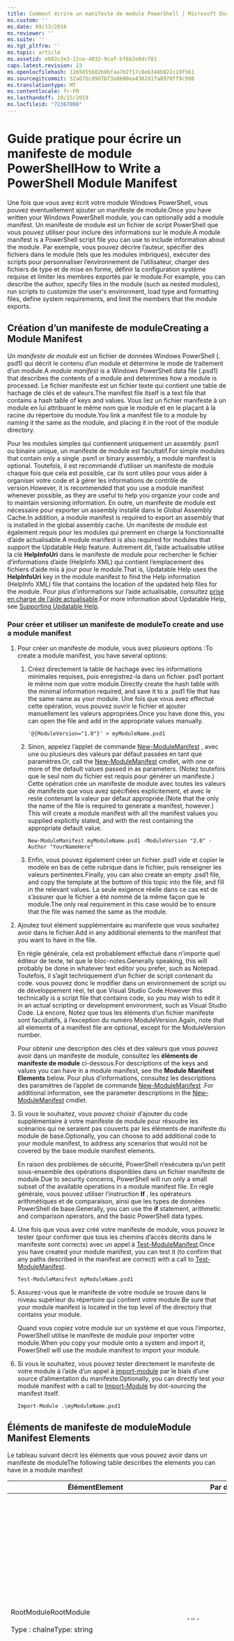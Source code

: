 ```yaml
---
title: Comment écrire un manifeste de module PowerShell | Microsoft Docs
ms.custom: ''
ms.date: 09/13/2016
ms.reviewer: ''
ms.suite: ''
ms.tgt_pltfrm: ''
ms.topic: article
ms.assetid: e082c2e3-12ce-4032-9caf-bf6b2e0dcf81
caps.latest.revision: 23
ms.openlocfilehash: 1265855b82b0bfaa7b2717c8eb348b822c19f561
ms.sourcegitcommit: 52a67bcd9d7bf3e8600ea4302d1fa8970ff9c998
ms.translationtype: MT
ms.contentlocale: fr-FR
ms.lasthandoff: 10/15/2019
ms.locfileid: "72367098"
---
```

# <a name="how-to-write-a-powershell-module-manifest"></a><span data-ttu-id="f2c38-102">Guide pratique pour écrire un manifeste de module PowerShell</span><span class="sxs-lookup"><span data-stu-id="f2c38-102">How to Write a PowerShell Module Manifest</span></span>

<span data-ttu-id="f2c38-103">Une fois que vous avez écrit votre module Windows PowerShell, vous pouvez éventuellement ajouter un manifeste de module.</span><span class="sxs-lookup"><span data-stu-id="f2c38-103">Once you have written your Windows PowerShell module, you can optionally add a module manifest.</span></span> <span data-ttu-id="f2c38-104">Un manifeste de module est un fichier de script PowerShell que vous pouvez utiliser pour inclure des informations sur le module.</span><span class="sxs-lookup"><span data-stu-id="f2c38-104">A module manifest is a PowerShell script file you can use to include information about the module.</span></span> <span data-ttu-id="f2c38-105">Par exemple, vous pouvez décrire l’auteur, spécifier des fichiers dans le module (tels que les modules imbriqués), exécuter des scripts pour personnaliser l’environnement de l’utilisateur, charger des fichiers de type et de mise en forme, définir la configuration système requise et limiter les membres exportés par le module.</span><span class="sxs-lookup"><span data-stu-id="f2c38-105">For example, you can describe the author, specify files in the module (such as nested modules), run scripts to customize the user's environment, load type and formatting files, define system requirements, and limit the members that the module exports.</span></span>

## <a name="creating-a-module-manifest"></a><span data-ttu-id="f2c38-106">Création d’un manifeste de module</span><span class="sxs-lookup"><span data-stu-id="f2c38-106">Creating a Module Manifest</span></span>

<span data-ttu-id="f2c38-107">Un *manifeste de module* est un fichier de données Windows PowerShell (. psd1) qui décrit le contenu d’un module et détermine le mode de traitement d’un module.</span><span class="sxs-lookup"><span data-stu-id="f2c38-107">A *module manifest* is a Windows PowerShell data file (.psd1) that describes the contents of a module and determines how a module is processed.</span></span> <span data-ttu-id="f2c38-108">Le fichier manifeste est un fichier texte qui contient une table de hachage de clés et de valeurs.</span><span class="sxs-lookup"><span data-stu-id="f2c38-108">The manifest file itself is a text file that contains a hash table of keys and values.</span></span> <span data-ttu-id="f2c38-109">Vous liez un fichier manifeste à un module en lui attribuant le même nom que le module et en le plaçant à la racine du répertoire du module.</span><span class="sxs-lookup"><span data-stu-id="f2c38-109">You link a manifest file to a module by naming it the same as the module, and placing it in the root of the module directory.</span></span>

<span data-ttu-id="f2c38-110">Pour les modules simples qui contiennent uniquement un assembly. psm1 ou binaire unique, un manifeste de module est facultatif.</span><span class="sxs-lookup"><span data-stu-id="f2c38-110">For simple modules that contain only a single .psm1 or binary assembly, a module manifest is optional.</span></span> <span data-ttu-id="f2c38-111">Toutefois, il est recommandé d’utiliser un manifeste de module chaque fois que cela est possible, car ils sont utiles pour vous aider à organiser votre code et à gérer les informations de contrôle de version.</span><span class="sxs-lookup"><span data-stu-id="f2c38-111">However, it is recommended that you use a module manifest whenever possible, as they are useful to help you organize your code and to maintain versioning information.</span></span> <span data-ttu-id="f2c38-112">En outre, un manifeste de module est nécessaire pour exporter un assembly installé dans le Global Assembly Cache.</span><span class="sxs-lookup"><span data-stu-id="f2c38-112">In addition, a module manifest is required to export an assembly that is installed in the global assembly cache.</span></span> <span data-ttu-id="f2c38-113">Un manifeste de module est également requis pour les modules qui prennent en charge la fonctionnalité d’aide actualisable.</span><span class="sxs-lookup"><span data-stu-id="f2c38-113">A module manifest is also required for modules that support the Updatable Help feature.</span></span> <span data-ttu-id="f2c38-114">Autrement dit, l’aide actualisable utilise la clé **HelpInfoUri** dans le manifeste de module pour rechercher le fichier d’informations d’aide (HelpInfo XML) qui contient l’emplacement des fichiers d’aide mis à jour pour le module.</span><span class="sxs-lookup"><span data-stu-id="f2c38-114">That is, Updatable Help uses the **HelpInfoUri** key in the module manifest to find the Help information (HelpInfo XML) file that contains the location of the updated help files for the module.</span></span> <span data-ttu-id="f2c38-115">Pour plus d’informations sur l’aide actualisable, consultez [prise en charge de l’aide actualisable](./supporting-updatable-help.md).</span><span class="sxs-lookup"><span data-stu-id="f2c38-115">For more information about Updatable Help, see [Supporting Updatable Help](./supporting-updatable-help.md).</span></span>

### <a name="to-create-and-use-a-module-manifest"></a><span data-ttu-id="f2c38-116">Pour créer et utiliser un manifeste de module</span><span class="sxs-lookup"><span data-stu-id="f2c38-116">To create and use a module manifest</span></span>

1. <span data-ttu-id="f2c38-117">Pour créer un manifeste de module, vous avez plusieurs options :</span><span class="sxs-lookup"><span data-stu-id="f2c38-117">To create a module manifest, you have several options:</span></span>

   1. <span data-ttu-id="f2c38-118">Créez directement la table de hachage avec les informations minimales requises, puis enregistrez-la dans un fichier. psd1 portant le même nom que votre module.</span><span class="sxs-lookup"><span data-stu-id="f2c38-118">Directly create the hash table with the minimal information required, and save it to a .psd1 file that has the same name as your module.</span></span> <span data-ttu-id="f2c38-119">Une fois que vous avez effectué cette opération, vous pouvez ouvrir le fichier et ajouter manuellement les valeurs appropriées.</span><span class="sxs-lookup"><span data-stu-id="f2c38-119">Once you have done this, you can open the file and add in the appropriate values manually.</span></span>

      `'@{ModuleVersion="1.0"}' > myModuleName.psd1`

   2. <span data-ttu-id="f2c38-120">Sinon, appelez l’applet de commande [New-ModuleManifest](/powershell/module/Microsoft.PowerShell.Core/New-ModuleManifest) , avec une ou plusieurs des valeurs par défaut passées en tant que paramètres.</span><span class="sxs-lookup"><span data-stu-id="f2c38-120">Or, call the [New-ModuleManifest](/powershell/module/Microsoft.PowerShell.Core/New-ModuleManifest) cmdlet, with one or more of the default values passed in as parameters.</span></span> <span data-ttu-id="f2c38-121">(Notez toutefois que le seul nom du fichier est requis pour générer un manifeste.) Cette opération crée un manifeste de module avec toutes les valeurs de manifeste que vous avez spécifiées explicitement, et avec le reste contenant la valeur par défaut appropriée.</span><span class="sxs-lookup"><span data-stu-id="f2c38-121">(Note that the only the name of the file is required to generate a manifest, however.) This will create a module manifest with all the manifest values you supplied explicitly stated, and with the rest containing the appropriate default value.</span></span>

      `New-ModuleManifest myModuleName.psd1 -ModuleVersion "2.0" -Author "YourNameHere"`

   3. <span data-ttu-id="f2c38-122">Enfin, vous pouvez également créer un fichier. psd1 vide et copier le modèle en bas de cette rubrique dans le fichier, puis renseigner les valeurs pertinentes.</span><span class="sxs-lookup"><span data-stu-id="f2c38-122">Finally, you can also create an empty .psd1 file, and copy the template at the bottom of this topic into the file, and fill in the relevant values.</span></span> <span data-ttu-id="f2c38-123">La seule exigence réelle dans ce cas est de s’assurer que le fichier a été nommé de la même façon que le module.</span><span class="sxs-lookup"><span data-stu-id="f2c38-123">The only real requirement in this case would be to ensure that the file was named the same as the module.</span></span>

2. <span data-ttu-id="f2c38-124">Ajoutez tout élément supplémentaire au manifeste que vous souhaitez avoir dans le fichier.</span><span class="sxs-lookup"><span data-stu-id="f2c38-124">Add in any additional elements to the manifest that you want to have in the file.</span></span>

   <span data-ttu-id="f2c38-125">En règle générale, cela est probablement effectué dans n’importe quel éditeur de texte, tel que le bloc-notes.</span><span class="sxs-lookup"><span data-stu-id="f2c38-125">Generally speaking, this will probably be done in whatever text editor you prefer, such as Notepad.</span></span> <span data-ttu-id="f2c38-126">Toutefois, il s’agit techniquement d’un fichier de script contenant du code. vous pouvez donc le modifier dans un environnement de script ou de développement réel, tel que Visual Studio Code.</span><span class="sxs-lookup"><span data-stu-id="f2c38-126">However this technically is a script file that contains code, so you may wish to edit it in an actual scripting or development environment, such as Visual Studio Code.</span></span> <span data-ttu-id="f2c38-127">Là encore, Notez que tous les éléments d’un fichier manifeste sont facultatifs, à l’exception du numéro ModuleVersion.</span><span class="sxs-lookup"><span data-stu-id="f2c38-127">Again, note that all elements of a manifest file are optional, except for the ModuleVersion number.</span></span>

   <span data-ttu-id="f2c38-128">Pour obtenir une description des clés et des valeurs que vous pouvez avoir dans un manifeste de module, consultez les **éléments de manifeste de module** ci-dessous.</span><span class="sxs-lookup"><span data-stu-id="f2c38-128">For descriptions of the keys and values you can have in a module manifest, see the **Module Manifest Elements** below.</span></span> <span data-ttu-id="f2c38-129">Pour plus d’informations, consultez les descriptions des paramètres de l’applet de commande [New-ModuleManifest](/powershell/module/Microsoft.PowerShell.Core/New-ModuleManifest) .</span><span class="sxs-lookup"><span data-stu-id="f2c38-129">For additional information, see the parameter descriptions in the  [New-ModuleManifest](/powershell/module/Microsoft.PowerShell.Core/New-ModuleManifest) cmdlet.</span></span>

3. <span data-ttu-id="f2c38-130">Si vous le souhaitez, vous pouvez choisir d’ajouter du code supplémentaire à votre manifeste de module pour résoudre les scénarios qui ne seraient pas couverts par les éléments de manifeste du module de base.</span><span class="sxs-lookup"><span data-stu-id="f2c38-130">Optionally, you can choose to add additional code to your module manifest, to address any scenarios that would not be covered by the base module manifest elements.</span></span>

   <span data-ttu-id="f2c38-131">En raison des problèmes de sécurité, PowerShell n’exécutera qu’un petit sous-ensemble des opérations disponibles dans un fichier manifeste de module.</span><span class="sxs-lookup"><span data-stu-id="f2c38-131">Due to security concerns, PowerShell will run only a small subset of the available operations in a module manifest file.</span></span> <span data-ttu-id="f2c38-132">En règle générale, vous pouvez utiliser l’instruction **If** , les opérateurs arithmétiques et de comparaison, ainsi que les types de données PowerShell de base.</span><span class="sxs-lookup"><span data-stu-id="f2c38-132">Generally, you can use the **if** statement, arithmetic and comparison operators, and the basic PowerShell data types.</span></span>

4. <span data-ttu-id="f2c38-133">Une fois que vous avez créé votre manifeste de module, vous pouvez le tester (pour confirmer que tous les chemins d’accès décrits dans le manifeste sont corrects) avec un appel à [Test-ModuleManifest](/powershell/module/Microsoft.PowerShell.Core/Test-ModuleManifest).</span><span class="sxs-lookup"><span data-stu-id="f2c38-133">Once you have created your module manifest, you can test it (to confirm that any paths described in the manifest are correct) with a call to [Test-ModuleManifest](/powershell/module/Microsoft.PowerShell.Core/Test-ModuleManifest).</span></span>

   `Test-ModuleManifest myModuleName.psd1`

5. <span data-ttu-id="f2c38-134">Assurez-vous que le manifeste de votre module se trouve dans le niveau supérieur du répertoire qui contient votre module.</span><span class="sxs-lookup"><span data-stu-id="f2c38-134">Be sure that your module manifest is located in the top level of the directory that contains your module.</span></span>

   <span data-ttu-id="f2c38-135">Quand vous copiez votre module sur un système et que vous l’importez, PowerShell utilise le manifeste de module pour importer votre module.</span><span class="sxs-lookup"><span data-stu-id="f2c38-135">When you copy your module onto a system and import it, PowerShell will use the module manifest to import your module.</span></span>

6. <span data-ttu-id="f2c38-136">Si vous le souhaitez, vous pouvez tester directement le manifeste de votre module à l’aide d’un appel à [import-module](/powershell/module/Microsoft.PowerShell.Core/Import-Module) par le biais d’une source d’alimentation du manifeste.</span><span class="sxs-lookup"><span data-stu-id="f2c38-136">Optionally, you can directly test your module manifest with a call to [Import-Module](/powershell/module/Microsoft.PowerShell.Core/Import-Module) by dot-sourcing the manifest itself.</span></span>

   `Import-Module .\myModuleName.psd1`

## <a name="module-manifest-elements"></a><span data-ttu-id="f2c38-137">Éléments de manifeste de module</span><span class="sxs-lookup"><span data-stu-id="f2c38-137">Module Manifest Elements</span></span>

<span data-ttu-id="f2c38-138">Le tableau suivant décrit les éléments que vous pouvez avoir dans un manifeste de module</span><span class="sxs-lookup"><span data-stu-id="f2c38-138">The following table describes the elements you can have in a module manifest</span></span>

|<span data-ttu-id="f2c38-139">Élément</span><span class="sxs-lookup"><span data-stu-id="f2c38-139">Element</span></span>|<span data-ttu-id="f2c38-140">Par défaut</span><span class="sxs-lookup"><span data-stu-id="f2c38-140">Default</span></span>|<span data-ttu-id="f2c38-141">Description</span><span class="sxs-lookup"><span data-stu-id="f2c38-141">Description</span></span>|
|-------------|-------------|-----------------|
|<span data-ttu-id="f2c38-142">RootModule</span><span class="sxs-lookup"><span data-stu-id="f2c38-142">RootModule</span></span><br /><br /> <span data-ttu-id="f2c38-143">Type : chaîne</span><span class="sxs-lookup"><span data-stu-id="f2c38-143">Type: string</span></span>|<span data-ttu-id="f2c38-144">' '</span><span class="sxs-lookup"><span data-stu-id="f2c38-144">' '</span></span>|<span data-ttu-id="f2c38-145">Module de script ou fichier de module binaire associé à ce manifeste.</span><span class="sxs-lookup"><span data-stu-id="f2c38-145">Script module or binary module file associated with this manifest.</span></span> <span data-ttu-id="f2c38-146">Les versions précédentes de PowerShell appelaient cet élément ModuleToProcess.</span><span class="sxs-lookup"><span data-stu-id="f2c38-146">Previous versions of PowerShell called this element the ModuleToProcess.</span></span><br /><br /> <span data-ttu-id="f2c38-147">Les types possibles pour le module racine peuvent être vides (ce qui en fait un module de **manifeste** ), le nom d’un module de script (. psm1, qui en fait un module de **script** ), ou le nom d’un module binaire (. exe ou. dll, qui en fait un module **binaire** ).</span><span class="sxs-lookup"><span data-stu-id="f2c38-147">Possible types for the root module can be empty (which will make this a **Manifest** module), the name of a script module (.psm1, which makes this a **Script** module), or the name of a binary module (.exe or .dll, which makes this a **Binary** module).</span></span> <span data-ttu-id="f2c38-148">Le fait de placer le nom d’un manifeste de module (. psd1) ou d’un fichier de script (. ps1) dans cet élément provoquera une erreur.</span><span class="sxs-lookup"><span data-stu-id="f2c38-148">Placing the name of a module manifest (.psd1) or a script file (.ps1) in this element will cause an error to occur.</span></span>|
|<span data-ttu-id="f2c38-149">ModuleVersion</span><span class="sxs-lookup"><span data-stu-id="f2c38-149">ModuleVersion</span></span><br /><br /> <span data-ttu-id="f2c38-150">Type : chaîne</span><span class="sxs-lookup"><span data-stu-id="f2c38-150">Type: string</span></span>|<span data-ttu-id="f2c38-151">1.0</span><span class="sxs-lookup"><span data-stu-id="f2c38-151">1.0</span></span>|<span data-ttu-id="f2c38-152">Numéro de version de ce module.</span><span class="sxs-lookup"><span data-stu-id="f2c38-152">Version number of this module.</span></span> <span data-ttu-id="f2c38-153">La chaîne doit pouvoir être convertie en [System. version].</span><span class="sxs-lookup"><span data-stu-id="f2c38-153">The string must be able to convert to [System.Version].</span></span> <span data-ttu-id="f2c38-154">Autrement dit, ' #. #. #. #. # '.</span><span class="sxs-lookup"><span data-stu-id="f2c38-154">That is, '#.#.#.#.#'.</span></span> <span data-ttu-id="f2c38-155">`Import-Module` chargera le premier module qu’il trouve sur le **$psModulePath** qui correspond au nom, et a au moins une valeur ModuleVersion, en tant que paramètre `-MinimumVersion`.</span><span class="sxs-lookup"><span data-stu-id="f2c38-155">`Import-Module` will load the first module it finds on the **$psModulePath** that matches the name, and has at least as high a ModuleVersion, as the `-MinimumVersion` parameter.</span></span> <span data-ttu-id="f2c38-156">Pour importer une version spécifique, utilisez le paramètre @ no__t-0 à la place.</span><span class="sxs-lookup"><span data-stu-id="f2c38-156">To import a specific version, use the`-RequiredVersion` parameter, instead.</span></span><br /><br /> <span data-ttu-id="f2c38-157">Exemple : `ModuleVersion = '1.0'`</span><span class="sxs-lookup"><span data-stu-id="f2c38-157">Example: `ModuleVersion = '1.0'`</span></span>|
|<span data-ttu-id="f2c38-158">GUID</span><span class="sxs-lookup"><span data-stu-id="f2c38-158">GUID</span></span><br /><br /> <span data-ttu-id="f2c38-159">Type : chaîne</span><span class="sxs-lookup"><span data-stu-id="f2c38-159">Type: string</span></span>|<span data-ttu-id="f2c38-160">GUID généré automatiquement</span><span class="sxs-lookup"><span data-stu-id="f2c38-160">Autogenerated GUID</span></span>|<span data-ttu-id="f2c38-161">ID utilisé pour identifier de manière unique ce module.</span><span class="sxs-lookup"><span data-stu-id="f2c38-161">ID used to uniquely identify this module.</span></span> <span data-ttu-id="f2c38-162">Notez que vous ne pouvez pas importer actuellement un module par GUID.</span><span class="sxs-lookup"><span data-stu-id="f2c38-162">Note that you cannot currently import a module by GUID.</span></span><br /><br /> <span data-ttu-id="f2c38-163">Exemple : `GUID = 'cfc45206-1e49-459d-a8ad-5b571ef94857'`</span><span class="sxs-lookup"><span data-stu-id="f2c38-163">Example: `GUID = 'cfc45206-1e49-459d-a8ad-5b571ef94857'`</span></span>|
|<span data-ttu-id="f2c38-164">Auteur</span><span class="sxs-lookup"><span data-stu-id="f2c38-164">Author</span></span><br /><br /> <span data-ttu-id="f2c38-165">Type : chaîne</span><span class="sxs-lookup"><span data-stu-id="f2c38-165">Type: string</span></span>|<span data-ttu-id="f2c38-166">aucune.</span><span class="sxs-lookup"><span data-stu-id="f2c38-166">None</span></span>|<span data-ttu-id="f2c38-167">Auteur de ce module.</span><span class="sxs-lookup"><span data-stu-id="f2c38-167">Author of this module.</span></span><br /><br /> <span data-ttu-id="f2c38-168">Exemple : `Author = 'AuthorNameHere'`</span><span class="sxs-lookup"><span data-stu-id="f2c38-168">Example: `Author = 'AuthorNameHere'`</span></span>|
|<span data-ttu-id="f2c38-169">CompanyName</span><span class="sxs-lookup"><span data-stu-id="f2c38-169">CompanyName</span></span><br /><br /> <span data-ttu-id="f2c38-170">Type : chaîne</span><span class="sxs-lookup"><span data-stu-id="f2c38-170">Type: string</span></span>|<span data-ttu-id="f2c38-171">Unknown</span><span class="sxs-lookup"><span data-stu-id="f2c38-171">Unknown</span></span>|<span data-ttu-id="f2c38-172">Société ou fournisseur de ce module.</span><span class="sxs-lookup"><span data-stu-id="f2c38-172">Company or vendor of this module.</span></span><br /><br /> <span data-ttu-id="f2c38-173">Exemple : `CompanyName = 'Fabrikam'`</span><span class="sxs-lookup"><span data-stu-id="f2c38-173">Example: `CompanyName = 'Fabrikam'`</span></span>|
|<span data-ttu-id="f2c38-174">Droits d’auteur</span><span class="sxs-lookup"><span data-stu-id="f2c38-174">Copyright</span></span><br /><br /> <span data-ttu-id="f2c38-175">Type : chaîne</span><span class="sxs-lookup"><span data-stu-id="f2c38-175">Type: string</span></span>|<span data-ttu-id="f2c38-176">(c) [currentYear] [auteur].</span><span class="sxs-lookup"><span data-stu-id="f2c38-176">(c) [currentYear] [Author].</span></span> <span data-ttu-id="f2c38-177">Tous droits réservés.</span><span class="sxs-lookup"><span data-stu-id="f2c38-177">All rights reserved.</span></span>|<span data-ttu-id="f2c38-178">Déclaration de droits d’auteur pour ce module.</span><span class="sxs-lookup"><span data-stu-id="f2c38-178">Copyright statement for this module.</span></span><br /><br /> <span data-ttu-id="f2c38-179">Exemple : `Copyright = '2016 AuthorName. All rights reserved.'`</span><span class="sxs-lookup"><span data-stu-id="f2c38-179">Example: `Copyright = '2016 AuthorName. All rights reserved.'`</span></span>|
|<span data-ttu-id="f2c38-180">Description</span><span class="sxs-lookup"><span data-stu-id="f2c38-180">Description</span></span><br /><br /> <span data-ttu-id="f2c38-181">Type : chaîne</span><span class="sxs-lookup"><span data-stu-id="f2c38-181">Type: string</span></span>|<span data-ttu-id="f2c38-182">' '</span><span class="sxs-lookup"><span data-stu-id="f2c38-182">' '</span></span>|<span data-ttu-id="f2c38-183">Description de la fonctionnalité fournie par ce module.</span><span class="sxs-lookup"><span data-stu-id="f2c38-183">Description of the functionality provided by this module.</span></span><br /><br /> <span data-ttu-id="f2c38-184">Exemple : `Description = 'This is a description of a module.'`</span><span class="sxs-lookup"><span data-stu-id="f2c38-184">Example: `Description = 'This is a description of a module.'`</span></span>|
|<span data-ttu-id="f2c38-185">PowerShellVersion</span><span class="sxs-lookup"><span data-stu-id="f2c38-185">PowerShellVersion</span></span><br /><br /> <span data-ttu-id="f2c38-186">Type : chaîne</span><span class="sxs-lookup"><span data-stu-id="f2c38-186">Type: string</span></span>|<span data-ttu-id="f2c38-187">' '</span><span class="sxs-lookup"><span data-stu-id="f2c38-187">' '</span></span>|<span data-ttu-id="f2c38-188">Version minimale du moteur Windows PowerShell requise par ce module.</span><span class="sxs-lookup"><span data-stu-id="f2c38-188">Minimum version of the Windows PowerShell engine required by this module.</span></span> <span data-ttu-id="f2c38-189">Les valeurs valides actuelles sont 1,0, 2,0, 3,0, 4,0 et 5,0.</span><span class="sxs-lookup"><span data-stu-id="f2c38-189">Current valid values are 1.0, 2.0, 3.0, 4.0, and 5.0.</span></span><br /><br /> <span data-ttu-id="f2c38-190">Exemple : `PowerShellVersion = '5.0'`</span><span class="sxs-lookup"><span data-stu-id="f2c38-190">Example: `PowerShellVersion = '5.0'`</span></span>|
|<span data-ttu-id="f2c38-191">PowerShellHostName</span><span class="sxs-lookup"><span data-stu-id="f2c38-191">PowerShellHostName</span></span><br /><br /> <span data-ttu-id="f2c38-192">Type : chaîne</span><span class="sxs-lookup"><span data-stu-id="f2c38-192">Type: string</span></span>|<span data-ttu-id="f2c38-193">' '</span><span class="sxs-lookup"><span data-stu-id="f2c38-193">' '</span></span>|<span data-ttu-id="f2c38-194">Spécifie le nom de l’hôte Windows PowerShell requis par le module.</span><span class="sxs-lookup"><span data-stu-id="f2c38-194">Specifies the name of the Windows PowerShell host that is required by the module.</span></span> <span data-ttu-id="f2c38-195">Ce nom est fourni par Windows PowerShell.</span><span class="sxs-lookup"><span data-stu-id="f2c38-195">This name is provided by Windows PowerShell.</span></span> <span data-ttu-id="f2c38-196">Pour rechercher le nom d’un programme hôte, dans le programme, tapez : `$host.name`.</span><span class="sxs-lookup"><span data-stu-id="f2c38-196">To find the name of a host program, in the program, type: `$host.name` .</span></span><br /><br /> <span data-ttu-id="f2c38-197">Exemple : `PowerShellHostName = 'Windows PowerShell ISE Host'`</span><span class="sxs-lookup"><span data-stu-id="f2c38-197">Example: `PowerShellHostName = 'Windows PowerShell ISE Host'`</span></span>|
|<span data-ttu-id="f2c38-198">PowerShellHostVersion</span><span class="sxs-lookup"><span data-stu-id="f2c38-198">PowerShellHostVersion</span></span><br /><br /> <span data-ttu-id="f2c38-199">Type : chaîne</span><span class="sxs-lookup"><span data-stu-id="f2c38-199">Type: string</span></span>|<span data-ttu-id="f2c38-200">' '</span><span class="sxs-lookup"><span data-stu-id="f2c38-200">' '</span></span>|<span data-ttu-id="f2c38-201">Version minimale de l’hôte Windows PowerShell requis par ce module.</span><span class="sxs-lookup"><span data-stu-id="f2c38-201">Minimum version of the Windows PowerShell host required by this module.</span></span><br /><br /> <span data-ttu-id="f2c38-202">Exemple : `PowerShellHostVersion = '2.0'`</span><span class="sxs-lookup"><span data-stu-id="f2c38-202">Example: `PowerShellHostVersion = '2.0'`</span></span>|
|<span data-ttu-id="f2c38-203">DotNetFrameworkVersion</span><span class="sxs-lookup"><span data-stu-id="f2c38-203">DotNetFrameworkVersion</span></span><br /><br /> <span data-ttu-id="f2c38-204">Type : chaîne</span><span class="sxs-lookup"><span data-stu-id="f2c38-204">Type: string</span></span>|<span data-ttu-id="f2c38-205">' '</span><span class="sxs-lookup"><span data-stu-id="f2c38-205">' '</span></span>|<span data-ttu-id="f2c38-206">Version minimale de Microsoft .NET Framework requise par ce module.</span><span class="sxs-lookup"><span data-stu-id="f2c38-206">Minimum version of Microsoft .NET Framework required by this module.</span></span><br /><br /> <span data-ttu-id="f2c38-207">Exemple : `DotNetFrameworkVersion = '3.5'`</span><span class="sxs-lookup"><span data-stu-id="f2c38-207">Example: `DotNetFrameworkVersion = '3.5'`</span></span>|
|<span data-ttu-id="f2c38-208">CLRVersion</span><span class="sxs-lookup"><span data-stu-id="f2c38-208">CLRVersion</span></span><br /><br /> <span data-ttu-id="f2c38-209">Type : chaîne</span><span class="sxs-lookup"><span data-stu-id="f2c38-209">Type: string</span></span>|<span data-ttu-id="f2c38-210">' '</span><span class="sxs-lookup"><span data-stu-id="f2c38-210">' '</span></span>|<span data-ttu-id="f2c38-211">Version minimale du common language runtime (CLR) requise par ce module.</span><span class="sxs-lookup"><span data-stu-id="f2c38-211">Minimum version of the common language runtime (CLR) required by this module.</span></span><br /><br /> <span data-ttu-id="f2c38-212">Exemple : `CLRVersion = '3.5'`</span><span class="sxs-lookup"><span data-stu-id="f2c38-212">Example: `CLRVersion = '3.5'`</span></span>|
|<span data-ttu-id="f2c38-213">ProcessorArchitecture</span><span class="sxs-lookup"><span data-stu-id="f2c38-213">ProcessorArchitecture</span></span><br /><br /> <span data-ttu-id="f2c38-214">Type : chaîne</span><span class="sxs-lookup"><span data-stu-id="f2c38-214">Type: string</span></span>|<span data-ttu-id="f2c38-215">' '</span><span class="sxs-lookup"><span data-stu-id="f2c38-215">' '</span></span>|<span data-ttu-id="f2c38-216">Architecture du processeur (aucune, x86, amd64) requise par ce module.</span><span class="sxs-lookup"><span data-stu-id="f2c38-216">Processor architecture (None, X86, Amd64) required by this module.</span></span> <span data-ttu-id="f2c38-217">Les valeurs valides sont x86, AMD64, IA64 et None (valeur inconnue ou non spécifiée).</span><span class="sxs-lookup"><span data-stu-id="f2c38-217">Valid values are x86, AMD64, IA64, and None (unknown or unspecified).</span></span><br /><br /> <span data-ttu-id="f2c38-218">Exemple : `ProcessorArchitecture = 'x86'`</span><span class="sxs-lookup"><span data-stu-id="f2c38-218">Example: `ProcessorArchitecture = 'x86'`</span></span>|
|<span data-ttu-id="f2c38-219">RequiredModules</span><span class="sxs-lookup"><span data-stu-id="f2c38-219">RequiredModules</span></span><br /><br /> <span data-ttu-id="f2c38-220">Type : [String []]</span><span class="sxs-lookup"><span data-stu-id="f2c38-220">Type: [string[]]</span></span>|<span data-ttu-id="f2c38-221">@()</span><span class="sxs-lookup"><span data-stu-id="f2c38-221">@()</span></span>|<span data-ttu-id="f2c38-222">Modules qui doivent être importés dans l’environnement global avant l’importation de ce module.</span><span class="sxs-lookup"><span data-stu-id="f2c38-222">Modules that must be imported into the global environment prior to importing this module.</span></span> <span data-ttu-id="f2c38-223">Cela chargera tous les modules figurant dans la liste, sauf s’ils ont déjà été chargés.</span><span class="sxs-lookup"><span data-stu-id="f2c38-223">This will load any modules listed unless they have already been loaded.</span></span> <span data-ttu-id="f2c38-224">(Par exemple, certains modules peuvent déjà être chargés par un module différent).</span><span class="sxs-lookup"><span data-stu-id="f2c38-224">(For example, some modules may already be loaded by a different module.).</span></span> <span data-ttu-id="f2c38-225">Il est également possible de spécifier une version spécifique à charger à l’aide de `RequiredVersion` plutôt que `ModuleVersion`.</span><span class="sxs-lookup"><span data-stu-id="f2c38-225">It is also possible to specify a specific version to load using `RequiredVersion` rather than `ModuleVersion`.</span></span> <span data-ttu-id="f2c38-226">Lors de l’utilisation de `ModuleVersion`, le chargement de la version la plus récente est disponible avec un minimum de la version spécifiée.</span><span class="sxs-lookup"><span data-stu-id="f2c38-226">When using `ModuleVersion` it will load the newest version available with a minimum of the version specified.</span></span><br /><br /> <span data-ttu-id="f2c38-227">Exemple : `RequiredModules = @(@{ModuleName="myDependentModule"; ModuleVersion="2.0"; Guid="cfc45206-1e49-459d-a8ad-5b571ef94857"})`</span><span class="sxs-lookup"><span data-stu-id="f2c38-227">Example: `RequiredModules = @(@{ModuleName="myDependentModule"; ModuleVersion="2.0"; Guid="cfc45206-1e49-459d-a8ad-5b571ef94857"})`</span></span><br /><br /> <span data-ttu-id="f2c38-228">Exemple : `RequiredModules = @(@{ModuleName="myDependentModule"; RequiredVersion="1.5"; Guid="cfc45206-1e49-459d-a8ad-5b571ef94857"})`</span><span class="sxs-lookup"><span data-stu-id="f2c38-228">Example: `RequiredModules = @(@{ModuleName="myDependentModule"; RequiredVersion="1.5"; Guid="cfc45206-1e49-459d-a8ad-5b571ef94857"})`</span></span>|
|<span data-ttu-id="f2c38-229">RequiredAssemblies</span><span class="sxs-lookup"><span data-stu-id="f2c38-229">RequiredAssemblies</span></span><br /><br /> <span data-ttu-id="f2c38-230">Type : [String []]</span><span class="sxs-lookup"><span data-stu-id="f2c38-230">Type: [string[]]</span></span>|<span data-ttu-id="f2c38-231">@()</span><span class="sxs-lookup"><span data-stu-id="f2c38-231">@()</span></span>|<span data-ttu-id="f2c38-232">Assemblys qui doivent être chargés avant l’importation de ce module.</span><span class="sxs-lookup"><span data-stu-id="f2c38-232">Assemblies that must be loaded prior to importing this module.</span></span><br /><br /> <span data-ttu-id="f2c38-233">Notez que contrairement à RequiredModules, PowerShell chargera le RequiredAssemblies s’ils ne sont pas déjà chargés.</span><span class="sxs-lookup"><span data-stu-id="f2c38-233">Note that unlike RequiredModules, PowerShell will load the RequiredAssemblies if they are not already loaded.</span></span>|
|<span data-ttu-id="f2c38-234">ScriptsToProcess</span><span class="sxs-lookup"><span data-stu-id="f2c38-234">ScriptsToProcess</span></span><br /><br /> <span data-ttu-id="f2c38-235">Type : [String []]</span><span class="sxs-lookup"><span data-stu-id="f2c38-235">Type: [string[]]</span></span>|<span data-ttu-id="f2c38-236">@()</span><span class="sxs-lookup"><span data-stu-id="f2c38-236">@()</span></span>|<span data-ttu-id="f2c38-237">Fichiers de script (. ps1) qui sont exécutés dans l’état de session de l’appelant lors de l’importation du module.</span><span class="sxs-lookup"><span data-stu-id="f2c38-237">Script (.ps1) files that are run in the caller's session state when the module is imported.</span></span> <span data-ttu-id="f2c38-238">Il peut s’agir de l’état de session global ou, pour les modules imbriqués, de l’état de session d’un autre module.</span><span class="sxs-lookup"><span data-stu-id="f2c38-238">This could be the global session state or, for nested modules, the session state of another module.</span></span> <span data-ttu-id="f2c38-239">Vous pouvez utiliser ces scripts pour préparer un environnement, tout comme vous pouvez utiliser un script de connexion.</span><span class="sxs-lookup"><span data-stu-id="f2c38-239">You can use these scripts to prepare an environment just as you might use a login script.</span></span><br /><br /> <span data-ttu-id="f2c38-240">Ces scripts sont exécutés avant le chargement de l’un des modules répertoriés dans le manifeste.</span><span class="sxs-lookup"><span data-stu-id="f2c38-240">These scripts are run before any of the modules listed in the manifest are loaded.</span></span>|
|<span data-ttu-id="f2c38-241">TypesToProcess</span><span class="sxs-lookup"><span data-stu-id="f2c38-241">TypesToProcess</span></span><br /><br /> <span data-ttu-id="f2c38-242">Type : [String []]</span><span class="sxs-lookup"><span data-stu-id="f2c38-242">Type: [string[]]</span></span>|<span data-ttu-id="f2c38-243">@()</span><span class="sxs-lookup"><span data-stu-id="f2c38-243">@()</span></span>|<span data-ttu-id="f2c38-244">Fichiers de type (. ps1xml) à charger lors de l’importation de ce module.</span><span class="sxs-lookup"><span data-stu-id="f2c38-244">Type files (.ps1xml) to be loaded when importing this module.</span></span>|
|<span data-ttu-id="f2c38-245">FormatsToProcess</span><span class="sxs-lookup"><span data-stu-id="f2c38-245">FormatsToProcess</span></span><br /><br /> <span data-ttu-id="f2c38-246">Type : [String []]</span><span class="sxs-lookup"><span data-stu-id="f2c38-246">Type: [string[]]</span></span>|<span data-ttu-id="f2c38-247">@()</span><span class="sxs-lookup"><span data-stu-id="f2c38-247">@()</span></span>|<span data-ttu-id="f2c38-248">Fichiers de format (. ps1xml) à charger lors de l’importation de ce module.</span><span class="sxs-lookup"><span data-stu-id="f2c38-248">Format files (.ps1xml) to be loaded when importing this module.</span></span>|
|<span data-ttu-id="f2c38-249">NestedModules</span><span class="sxs-lookup"><span data-stu-id="f2c38-249">NestedModules</span></span><br /><br /> <span data-ttu-id="f2c38-250">Type : [String []]</span><span class="sxs-lookup"><span data-stu-id="f2c38-250">Type: [string[]]</span></span>|<span data-ttu-id="f2c38-251">@()</span><span class="sxs-lookup"><span data-stu-id="f2c38-251">@()</span></span>|<span data-ttu-id="f2c38-252">Modules à importer en tant que modules imbriqués du module spécifié dans RootModule/ModuleToProcess.</span><span class="sxs-lookup"><span data-stu-id="f2c38-252">Modules to import as nested modules of the module specified in RootModule/ModuleToProcess.</span></span><br /><br /> <span data-ttu-id="f2c38-253">L’ajout d’un nom de module à cet élément est similaire à l’appel de `Import-Module` à partir de votre script ou de votre code d’assembly.</span><span class="sxs-lookup"><span data-stu-id="f2c38-253">Adding a module name to this element is similar to calling `Import-Module` from within your script or assembly code.</span></span> <span data-ttu-id="f2c38-254">La principale différence est qu’il est plus facile de voir ce que vous chargez ici dans le fichier manifeste.</span><span class="sxs-lookup"><span data-stu-id="f2c38-254">The main difference is that it's easier to see what you are loading here in the manifest file.</span></span> <span data-ttu-id="f2c38-255">En outre, si le chargement d’un module échoue ici, vous n’avez pas encore chargé votre module réel.</span><span class="sxs-lookup"><span data-stu-id="f2c38-255">Also, if a module fails to load here, you will not yet have loaded your actual module.</span></span><br /><br /> <span data-ttu-id="f2c38-256">En plus d’autres modules, vous pouvez également charger des fichiers de script (. ps1) ici.</span><span class="sxs-lookup"><span data-stu-id="f2c38-256">In addition to other modules, you may also load script (.ps1) files here.</span></span> <span data-ttu-id="f2c38-257">Ces fichiers s’exécutent dans le contexte du module racine.</span><span class="sxs-lookup"><span data-stu-id="f2c38-257">These files will execute in the context of the root module.</span></span> <span data-ttu-id="f2c38-258">(Cela équivaut à la source de points du script dans votre module racine.)</span><span class="sxs-lookup"><span data-stu-id="f2c38-258">(This is equivalent to dot sourcing the script in your root module.)</span></span>|
|<span data-ttu-id="f2c38-259">FunctionsToExport</span><span class="sxs-lookup"><span data-stu-id="f2c38-259">FunctionsToExport</span></span><br /><br /> <span data-ttu-id="f2c38-260">Type : [String []]</span><span class="sxs-lookup"><span data-stu-id="f2c38-260">Type: [string[]]</span></span>|<span data-ttu-id="f2c38-261">@()</span><span class="sxs-lookup"><span data-stu-id="f2c38-261">@()</span></span>|<span data-ttu-id="f2c38-262">Spécifie les fonctions exportées par le module (les caractères génériques sont autorisés mais déconseillés) à l’état de session de l’appelant.</span><span class="sxs-lookup"><span data-stu-id="f2c38-262">Specifies the functions that the module exports (wildcard characters are permitted but discouraged) to the caller's session state.</span></span> <span data-ttu-id="f2c38-263">Par défaut, aucune fonction n’est exportée.</span><span class="sxs-lookup"><span data-stu-id="f2c38-263">By default, no functions are exported.</span></span> <span data-ttu-id="f2c38-264">Vous pouvez utiliser cette clé pour répertorier les fonctions exportées par le module.</span><span class="sxs-lookup"><span data-stu-id="f2c38-264">You can use this key to list the functions that are exported by the module.</span></span><br /><br /> <span data-ttu-id="f2c38-265">L’état de session de l’appelant peut être l’état de session global ou, pour les modules imbriqués, l’état de session d’un autre module.</span><span class="sxs-lookup"><span data-stu-id="f2c38-265">The caller's session state can be the global session state or, for nested modules, the session state of another module.</span></span> <span data-ttu-id="f2c38-266">Lors du chaînage de modules imbriqués, toutes les fonctions qui sont exportées par un module imbriqué seront exportées vers l’état de session global, sauf si un module de la chaîne restreint la fonction à l’aide de la clé FunctionsToExport.</span><span class="sxs-lookup"><span data-stu-id="f2c38-266">When chaining nested modules, all functions that are exported by a nested module will be exported to the global session state unless a module in the chain restricts the function by using the FunctionsToExport key.</span></span><br /><br /> <span data-ttu-id="f2c38-267">Si le manifeste exporte également des alias pour les fonctions, cette clé peut supprimer les fonctions dont les alias sont répertoriés dans la clé AliasesToExport, mais cette clé ne peut pas ajouter d’alias de fonction à la liste.</span><span class="sxs-lookup"><span data-stu-id="f2c38-267">If the manifest also exports aliases for the functions, this key can remove functions whose aliases are listed in the AliasesToExport key, but this key cannot add function aliases to the list.</span></span>|
|<span data-ttu-id="f2c38-268">CmdletsToExport</span><span class="sxs-lookup"><span data-stu-id="f2c38-268">CmdletsToExport</span></span><br /><br /> <span data-ttu-id="f2c38-269">Type : [String []]</span><span class="sxs-lookup"><span data-stu-id="f2c38-269">Type: [string[]]</span></span>|<span data-ttu-id="f2c38-270">@()</span><span class="sxs-lookup"><span data-stu-id="f2c38-270">@()</span></span>|<span data-ttu-id="f2c38-271">Spécifie les applets de commande exportées par le module (les caractères génériques sont autorisés mais déconseillés).</span><span class="sxs-lookup"><span data-stu-id="f2c38-271">Specifies the cmdlets that the module exports (wildcard characters are permitted but discouraged).</span></span> <span data-ttu-id="f2c38-272">Par défaut, aucune applet de commande n’est exportée.</span><span class="sxs-lookup"><span data-stu-id="f2c38-272">By default, no cmdlets are exported.</span></span> <span data-ttu-id="f2c38-273">Vous pouvez utiliser cette clé pour répertorier les applets de commande exportées par le module.</span><span class="sxs-lookup"><span data-stu-id="f2c38-273">You can use this key to list the cmdlets that are exported by the module.</span></span><br /><br /> <span data-ttu-id="f2c38-274">L’état de session de l’appelant peut être l’état de session global ou, pour les modules imbriqués, l’état de session d’un autre module.</span><span class="sxs-lookup"><span data-stu-id="f2c38-274">The caller's session state can be the global session state or, for nested modules, the session state of another module.</span></span> <span data-ttu-id="f2c38-275">Lorsque vous enchaînez des modules imbriqués, toutes les applets de commande exportées par un module imbriqué seront finalement exportées dans l’état de session global, sauf si un module de la chaîne restreint l’applet de commande à l’aide de la clé CmdletsToExport.</span><span class="sxs-lookup"><span data-stu-id="f2c38-275">When you are chaining nested modules, all cmdlets that are exported by a nested module will be ultimately exported to the global session state unless a module in the chain restricts the cmdlet by using the CmdletsToExport key.</span></span><br /><br /> <span data-ttu-id="f2c38-276">Si le manifeste exporte également des alias pour les applets de commande, cette clé peut supprimer les applets de commande dont les alias sont répertoriés dans la clé AliasesToExport, mais cette clé ne peut pas ajouter d’alias d’applet de commande à la liste.</span><span class="sxs-lookup"><span data-stu-id="f2c38-276">If the manifest also exports aliases for the cmdlets, this key can remove cmdlets whose aliases are listed in the AliasesToExport key, but this key cannot add cmdlet aliases to the list.</span></span>|
|<span data-ttu-id="f2c38-277">VariablesToExport</span><span class="sxs-lookup"><span data-stu-id="f2c38-277">VariablesToExport</span></span><br /><br /> <span data-ttu-id="f2c38-278">Type : chaîne</span><span class="sxs-lookup"><span data-stu-id="f2c38-278">Type: string</span></span>|<span data-ttu-id="f2c38-279">'\*'</span><span class="sxs-lookup"><span data-stu-id="f2c38-279">'\*'</span></span>|<span data-ttu-id="f2c38-280">Spécifie les variables exportées par le module (les caractères génériques sont autorisés) à l’état de session de l’appelant.</span><span class="sxs-lookup"><span data-stu-id="f2c38-280">Specifies the variables that the module exports (wildcard characters are permitted) to the caller's session state.</span></span> <span data-ttu-id="f2c38-281">Par défaut, toutes les variables sont exportées.</span><span class="sxs-lookup"><span data-stu-id="f2c38-281">By default, all variables are exported.</span></span> <span data-ttu-id="f2c38-282">Vous pouvez utiliser cette clé pour limiter les variables exportées par le module.</span><span class="sxs-lookup"><span data-stu-id="f2c38-282">You can use this key to restrict the variables that are exported by the module.</span></span><br /><br /> <span data-ttu-id="f2c38-283">L’état de session de l’appelant peut être l’état de session global ou, pour les modules imbriqués, l’état de session d’un autre module.</span><span class="sxs-lookup"><span data-stu-id="f2c38-283">The caller's session state can be the global session state or, for nested modules, the session state of another module.</span></span> <span data-ttu-id="f2c38-284">Lorsque vous enchaînez des modules imbriqués, toutes les variables exportées par un module imbriqué sont exportées vers l’état de session global, sauf si un module de la chaîne restreint la variable à l’aide de la clé VariablesToExport.</span><span class="sxs-lookup"><span data-stu-id="f2c38-284">When you are chaining nested modules, all variables that are exported by a nested module will be exported to the global session state unless a module in the chain restricts the variable by using the VariablesToExport key.</span></span><br /><br /> <span data-ttu-id="f2c38-285">Si le manifeste exporte également des alias pour les variables, cette clé peut supprimer les variables dont les alias sont répertoriés dans la clé AliasesToExport, mais cette clé ne peut pas ajouter d’alias de variable à la liste.</span><span class="sxs-lookup"><span data-stu-id="f2c38-285">If the manifest also exports aliases for the variables, this key can remove variables whose aliases are listed in the AliasesToExport key, but this key cannot add variable aliases to the list.</span></span>|
|<span data-ttu-id="f2c38-286">AliasesToExport</span><span class="sxs-lookup"><span data-stu-id="f2c38-286">AliasesToExport</span></span><br /><br /> <span data-ttu-id="f2c38-287">Type : [String []]</span><span class="sxs-lookup"><span data-stu-id="f2c38-287">Type: [string[]]</span></span>|<span data-ttu-id="f2c38-288">@()</span><span class="sxs-lookup"><span data-stu-id="f2c38-288">@()</span></span>|<span data-ttu-id="f2c38-289">Spécifie les alias exportés par le module (les caractères génériques sont autorisés mais déconseillés) à l’état de session de l’appelant.</span><span class="sxs-lookup"><span data-stu-id="f2c38-289">Specifies the aliases that the module exports (wildcard characters are permitted but discouraged) to the caller's session state.</span></span> <span data-ttu-id="f2c38-290">Par défaut, aucun alias n’est exporté.</span><span class="sxs-lookup"><span data-stu-id="f2c38-290">By default, no aliases are exported.</span></span> <span data-ttu-id="f2c38-291">Vous pouvez utiliser cette clé pour répertorier les alias qui sont exportés par le module.</span><span class="sxs-lookup"><span data-stu-id="f2c38-291">You can use this key to list the aliases that are exported by the module.</span></span><br /><br /> <span data-ttu-id="f2c38-292">L’état de session de l’appelant peut être l’état de session global ou, pour les modules imbriqués, l’état de session d’un autre module.</span><span class="sxs-lookup"><span data-stu-id="f2c38-292">The caller's session state can be the global session state or, for nested modules, the session state of another module.</span></span> <span data-ttu-id="f2c38-293">Lorsque vous enchaînez des modules imbriqués, tous les alias qui sont exportés par un module imbriqué seront finalement exportés dans l’état de session global, sauf si un module de la chaîne restreint l’alias à l’aide de la clé AliasesToExport.</span><span class="sxs-lookup"><span data-stu-id="f2c38-293">When you are chaining nested modules, all aliases that are exported by a nested module will be ultimately exported to the global session state unless a module in the chain restricts the alias by using the AliasesToExport key.</span></span>|
|<span data-ttu-id="f2c38-294">ModuleList</span><span class="sxs-lookup"><span data-stu-id="f2c38-294">ModuleList</span></span><br /><br /> <span data-ttu-id="f2c38-295">Type : [String []]</span><span class="sxs-lookup"><span data-stu-id="f2c38-295">Type: [string[]]</span></span>|<span data-ttu-id="f2c38-296">@()</span><span class="sxs-lookup"><span data-stu-id="f2c38-296">@()</span></span>|<span data-ttu-id="f2c38-297">Spécifie tous les modules qui sont empaquetés avec ce module.</span><span class="sxs-lookup"><span data-stu-id="f2c38-297">Specifies all the modules that are packaged with this module.</span></span> <span data-ttu-id="f2c38-298">Ces modules peuvent être entrés par nom (une chaîne séparée par des virgules) ou comme une table de hachage avec des clés ModuleName et GUID.</span><span class="sxs-lookup"><span data-stu-id="f2c38-298">These modules can be entered by name (a comma-separated string) or as a hash table with ModuleName and GUID keys.</span></span> <span data-ttu-id="f2c38-299">La table de hachage peut également avoir une clé ModuleVersion facultative.</span><span class="sxs-lookup"><span data-stu-id="f2c38-299">The hash table can also have an optional ModuleVersion key.</span></span> <span data-ttu-id="f2c38-300">La clé ModuleList est conçue pour agir en tant qu’inventaire de module.</span><span class="sxs-lookup"><span data-stu-id="f2c38-300">The ModuleList key is designed to act as a module inventory.</span></span> <span data-ttu-id="f2c38-301">Ces modules ne sont pas traités automatiquement.</span><span class="sxs-lookup"><span data-stu-id="f2c38-301">These modules are not automatically processed.</span></span>|
|<span data-ttu-id="f2c38-302">FileList</span><span class="sxs-lookup"><span data-stu-id="f2c38-302">FileList</span></span><br /><br /> <span data-ttu-id="f2c38-303">Type : [String []]</span><span class="sxs-lookup"><span data-stu-id="f2c38-303">Type: [string[]]</span></span>|<span data-ttu-id="f2c38-304">@()</span><span class="sxs-lookup"><span data-stu-id="f2c38-304">@()</span></span>|<span data-ttu-id="f2c38-305">Liste de tous les fichiers empaquetés avec ce module.</span><span class="sxs-lookup"><span data-stu-id="f2c38-305">List of all files packaged with this module.</span></span> <span data-ttu-id="f2c38-306">Comme avec ModuleList, FileList est destiné à vous aider comme une liste d’inventaire et n’est pas traité autrement.</span><span class="sxs-lookup"><span data-stu-id="f2c38-306">As with ModuleList, FileList is to assist you as an inventory list, and is not otherwise processed.</span></span>|
|<span data-ttu-id="f2c38-307">PrivateData</span><span class="sxs-lookup"><span data-stu-id="f2c38-307">PrivateData</span></span><br /><br /> <span data-ttu-id="f2c38-308">Type : [objet]</span><span class="sxs-lookup"><span data-stu-id="f2c38-308">Type: [object]</span></span>|<span data-ttu-id="f2c38-309">@{...}</span><span class="sxs-lookup"><span data-stu-id="f2c38-309">@{...}</span></span>|<span data-ttu-id="f2c38-310">Spécifie les données privées qui doivent être passées au module racine spécifié par la clé RootModule/ModuleToProcess.</span><span class="sxs-lookup"><span data-stu-id="f2c38-310">Specifies any private data that needs to be passed to the root module specified by the RootModule/ModuleToProcess key.</span></span>|
|<span data-ttu-id="f2c38-311">HelpInfoURI</span><span class="sxs-lookup"><span data-stu-id="f2c38-311">HelpInfoURI</span></span><br /><br /> <span data-ttu-id="f2c38-312">Type : chaîne</span><span class="sxs-lookup"><span data-stu-id="f2c38-312">Type: string</span></span>|<span data-ttu-id="f2c38-313">' '</span><span class="sxs-lookup"><span data-stu-id="f2c38-313">' '</span></span>|<span data-ttu-id="f2c38-314">URI HelpInfo de ce module.</span><span class="sxs-lookup"><span data-stu-id="f2c38-314">HelpInfo URI of this module.</span></span>|
|<span data-ttu-id="f2c38-315">DefaultCommandPrefix</span><span class="sxs-lookup"><span data-stu-id="f2c38-315">DefaultCommandPrefix</span></span><br /><br /> <span data-ttu-id="f2c38-316">Type : chaîne</span><span class="sxs-lookup"><span data-stu-id="f2c38-316">Type: string</span></span>|<span data-ttu-id="f2c38-317">' '</span><span class="sxs-lookup"><span data-stu-id="f2c38-317">' '</span></span>|<span data-ttu-id="f2c38-318">Préfixe par défaut pour les commandes exportées à partir de ce module.</span><span class="sxs-lookup"><span data-stu-id="f2c38-318">Default prefix for commands exported from this module.</span></span> <span data-ttu-id="f2c38-319">Remplacez le préfixe par défaut à l’aide de `Import-Module`-prefix.</span><span class="sxs-lookup"><span data-stu-id="f2c38-319">Override the default prefix using `Import-Module` -Prefix.</span></span>|

## <a name="sample-module-manifest"></a><span data-ttu-id="f2c38-320">Exemple de manifeste de module</span><span class="sxs-lookup"><span data-stu-id="f2c38-320">Sample Module Manifest</span></span>

<span data-ttu-id="f2c38-321">L’exemple de manifeste de module suivant montre les clés et les valeurs par défaut dans un manifeste de module.</span><span class="sxs-lookup"><span data-stu-id="f2c38-321">The following sample module manifest shows the keys and default values in a module manifest.</span></span> <span data-ttu-id="f2c38-322">Cet exemple a été créé à l’aide de l’applet de commande `New-ModuleManifest` dans Windows PowerShell 3,0.</span><span class="sxs-lookup"><span data-stu-id="f2c38-322">This example was created by using the `New-ModuleManifest` cmdlet in Windows PowerShell 3.0.</span></span> <span data-ttu-id="f2c38-323">Lorsque vous créez plusieurs modules, vous pouvez utiliser cette applet de commande pour créer un modèle de manifeste qui peut ensuite être modifié pour différents modules.</span><span class="sxs-lookup"><span data-stu-id="f2c38-323">When creating multiple modules, you can use this cmdlet to create a manifest template that can then be modified for different modules.</span></span>

```powershell
#
# Module manifest for module 'myManifest'
#
# Generated by: User01
#
# Generated on: 2019-10-09
#

@{

# Script module or binary module file associated with this manifest.
# RootModule = ''

# Version number of this module.
ModuleVersion = '1.0'

# Supported PSEditions
# CompatiblePSEditions = @()

# ID used to uniquely identify this module
GUID = 'b888e5a2-8578-4c0b-938d-0cd9b5b836ba'

# Author of this module
Author = 'User01'

# Company or vendor of this module
CompanyName = 'Unknown'

# Copyright statement for this module
Copyright = '(c) 2019 User01. All rights reserved.'

# Description of the functionality provided by this module
# Description = ''

# Minimum version of the Windows PowerShell engine required by this module
# PowerShellVersion = ''

# Name of the Windows PowerShell host required by this module
# PowerShellHostName = ''

# Minimum version of the Windows PowerShell host required by this module
# PowerShellHostVersion = ''

# Minimum version of Microsoft .NET Framework required by this module. This prerequisite is valid for the PowerShell Desktop edition only.
# DotNetFrameworkVersion = ''

# Minimum version of the common language runtime (CLR) required by this module. This prerequisite is valid for the PowerShell Desktop edition only.
# CLRVersion = ''

# Processor architecture (None, X86, Amd64) required by this module
# ProcessorArchitecture = ''

# Modules that must be imported into the global environment prior to importing this module
# RequiredModules = @()

# Assemblies that must be loaded prior to importing this module
# RequiredAssemblies = @()

# Script files (.ps1) that are run in the caller's environment prior to importing this module.
# ScriptsToProcess = @()

# Type files (.ps1xml) to be loaded when importing this module
# TypesToProcess = @()

# Format files (.ps1xml) to be loaded when importing this module
# FormatsToProcess = @()

# Modules to import as nested modules of the module specified in RootModule/ModuleToProcess
# NestedModules = @()

# Functions to export from this module, for best performance, do not use wildcards and do not delete the entry, use an empty array if there are no functions to export.
FunctionsToExport = @()

# Cmdlets to export from this module, for best performance, do not use wildcards and do not delete the entry, use an empty array if there are no cmdlets to export.
CmdletsToExport = @()

# Variables to export from this module
VariablesToExport = '*'

# Aliases to export from this module, for best performance, do not use wildcards and do not delete the entry, use an empty array if there are no aliases to export.
AliasesToExport = @()

# DSC resources to export from this module
# DscResourcesToExport = @()

# List of all modules packaged with this module
# ModuleList = @()

# List of all files packaged with this module
# FileList = @()

# Private data to pass to the module specified in RootModule/ModuleToProcess. This may also contain a PSData hashtable with additional module metadata used by PowerShell.
PrivateData = @{

    PSData = @{

        # Tags applied to this module. These help with module discovery in online galleries.
        # Tags = @()

        # A URL to the license for this module.
        # LicenseUri = ''

        # A URL to the main website for this project.
        # ProjectUri = ''

        # A URL to an icon representing this module.
        # IconUri = ''

        # ReleaseNotes of this module
        # ReleaseNotes = ''

    } # End of PSData hashtable

} # End of PrivateData hashtable

# HelpInfo URI of this module
# HelpInfoURI = ''

# Default prefix for commands exported from this module. Override the default prefix using Import-Module -Prefix.
# DefaultCommandPrefix = ''

}

```

## <a name="see-also"></a><span data-ttu-id="f2c38-324">Voir aussi</span><span class="sxs-lookup"><span data-stu-id="f2c38-324">See Also</span></span>

[<span data-ttu-id="f2c38-325">Écriture d’un module Windows PowerShell</span><span class="sxs-lookup"><span data-stu-id="f2c38-325">Writing a Windows PowerShell Module</span></span>](./writing-a-windows-powershell-module.md)
